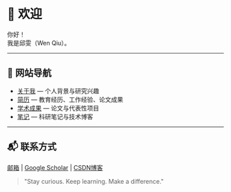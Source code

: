 # 👋 欢迎

你好！  
我是邱雯（Wen Qiu）。

---

## 📂 网站导航

- [关于我](about.md) — 个人背景与研究兴趣
- [简历](cv.md) — 教育经历、工作经验、论文成果
- [学术成果](publications.md) — 论文与代表性项目
- [笔记](notes.md) — 科研笔记与技术博客

---

## 📬 联系方式

[邮箱](mailto:clorisqiu1@gmail.com) | [Google Scholar](https://scholar.google.com/citations?user=KeR9g2YAAAAJ&hl=zh-CN) | [CSDN博客](https://blog.csdn.net/weixin_41794514?spm=1010.2135.3001.5343)

> "Stay curious. Keep learning. Make a difference."
